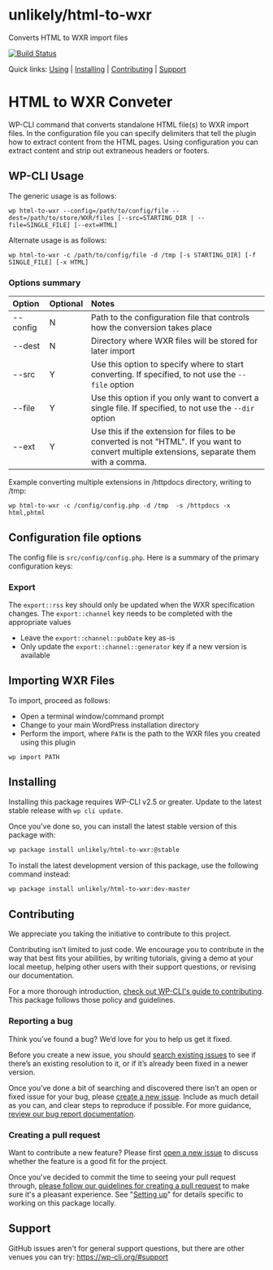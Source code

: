 unlikely/html-to-wxr
====================

Converts HTML to WXR import files

[![Build Status](https://travis-ci.org/unlikely/html-to-wxr.svg?branch=master)](https://travis-ci.org/unlikely/html-to-wxr)

Quick links: [Using](#using) | [Installing](#installing) | [Contributing](#contributing) | [Support](#support)

# HTML to WXR Conveter
WP-CLI command that converts standalone HTML file(s) to WXR import files.
In the configuration file you can specify delimiters that tell the plugin how to extract content from the HTML pages.
Using configuration you can extract content and strip out extraneous headers or footers.

## WP-CLI Usage
The generic usage is as follows:
```
wp html-to-wxr --config=/path/to/config/file --dest=/path/to/store/WXR/files [--src=STARTING_DIR | --file=SINGLE_FILE] [--ext=HTML]
```

Alternate usage is as follows:
```
wp html-to-wxr -c /path/to/config/file -d /tmp [-s STARTING_DIR] [-f SINGLE_FILE] [-x HTML]
```

### Options summary

| Option   | Optional | Notes |
| :------- | :------- | :---- |
| --config | N | Path to the configuration file that controls how the conversion takes place |
| --dest   | N | Directory where WXR files will be stored for later import |
| --src    | Y | Use this option to specify where to start converting.  If specified, to not use the `--file` option |
| --file   | Y | Use this option if you only want to convert a single file.  If specified, to not use the `--dir` option |
| --ext    | Y | Use this if the extension for files to be converted is not "HTML".  If you want to convert multiple extensions, separate them with a comma. |

Example converting multiple extensions in /httpdocs directory, writing to /tmp:
```
wp html-to-wxr -c /config/config.php -d /tmp  -s /httpdocs -x html,phtml
```


## Configuration file options
The config file is `src/config/config.php`.
Here is a summary of the primary configuration keys:

### Export
The `export::rss` key should only be updated when the WXR specification changes.
The `export::channel` key needs to be completed with the appropriate values
* Leave the `export::channel::pubDate` key as-is
* Only update the `export::channel::generator` key if a new version is available

## Importing WXR Files
To import, proceed as follows:
* Open a terminal window/command prompt
* Change to your main WordPress installation directory
* Perform the import, where `PATH` is the path to the WXR files you created using this plugin
```
wp import PATH
```

## Installing

Installing this package requires WP-CLI v2.5 or greater. Update to the latest stable release with `wp cli update`.

Once you've done so, you can install the latest stable version of this package with:

```bash
wp package install unlikely/html-to-wxr:@stable
```

To install the latest development version of this package, use the following command instead:

```bash
wp package install unlikely/html-to-wxr:dev-master
```

## Contributing

We appreciate you taking the initiative to contribute to this project.

Contributing isn’t limited to just code. We encourage you to contribute in the way that best fits your abilities, by writing tutorials, giving a demo at your local meetup, helping other users with their support questions, or revising our documentation.

For a more thorough introduction, [check out WP-CLI's guide to contributing](https://make.wordpress.org/cli/handbook/contributing/). This package follows those policy and guidelines.

### Reporting a bug

Think you’ve found a bug? We’d love for you to help us get it fixed.

Before you create a new issue, you should [search existing issues](https://github.com/unlikely/html-to-wxr/issues?q=label%3Abug%20) to see if there’s an existing resolution to it, or if it’s already been fixed in a newer version.

Once you’ve done a bit of searching and discovered there isn’t an open or fixed issue for your bug, please [create a new issue](https://github.com/unlikely/html-to-wxr/issues/new). Include as much detail as you can, and clear steps to reproduce if possible. For more guidance, [review our bug report documentation](https://make.wordpress.org/cli/handbook/bug-reports/).

### Creating a pull request

Want to contribute a new feature? Please first [open a new issue](https://github.com/unlikely/html-to-wxr/issues/new) to discuss whether the feature is a good fit for the project.

Once you've decided to commit the time to seeing your pull request through, [please follow our guidelines for creating a pull request](https://make.wordpress.org/cli/handbook/pull-requests/) to make sure it's a pleasant experience. See "[Setting up](https://make.wordpress.org/cli/handbook/pull-requests/#setting-up)" for details specific to working on this package locally.

## Support

GitHub issues aren't for general support questions, but there are other venues you can try: https://wp-cli.org/#support


